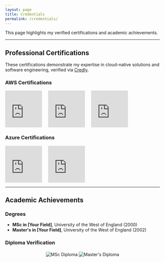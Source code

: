 ```yaml
---
layout: page
title: Credentials
permalink: /credentials/
---
```


This page highlights my verified certifications and academic achievements.

---

## Professional Certifications
These certifications demonstrate my expertise in cloud-native solutions and software engineering, verified via [Credly](https://www.credly.com/users/your-profile).

### AWS Certifications
<div style="display: flex; flex-wrap: wrap; gap: 20px;">
  <iframe
    src="https://www.credly.com/embeded-badge-code-for-aws-solutions-architect"
    width="120"
    height="120"
    style="border: none;"></iframe>
  <iframe
    src="https://www.credly.com/embeded-badge-code-for-aws-developer"
    width="120"
    height="120"
    style="border: none;"></iframe>
  <iframe
    src="https://www.credly.com/embeded-badge-code-for-aws-sysops"
    width="120"
    height="120"
    style="border: none;"></iframe>
</div>

### Azure Certifications
<div style="display: flex; flex-wrap: wrap; gap: 20px;">
  <iframe
    src="https://www.credly.com/embeded-badge-code-for-azure-developer"
    width="120"
    height="120"
    style="border: none;"></iframe>
  <iframe
    src="https://www.credly.com/embeded-badge-code-for-azure-architect"
    width="120"
    height="120"
    style="border: none;"></iframe>
</div>

---

## Academic Achievements
### Degrees
- **MSc in [Your Field]**, University of the West of England (2000)
- **Master's in [Your Field]**, University of the West of England (2002)

### Diploma Verification
<div style="text-align: center; margin: 20px 0;">
  <img src="{{ '/assets/images/diploma1.jpg' | relative_url }}" alt="MSc Diploma" style="max-width: 400px; height: auto; margin-bottom: 10px;">
  <img src="{{ '/assets/images/diploma2.jpg' | relative_url }}" alt="Master's Diploma" style="max-width: 400px; height: auto;">
</div>
